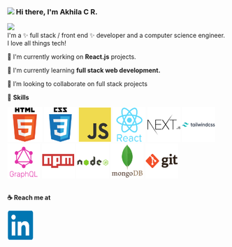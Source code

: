 ### <img src="https://media.giphy.com/media/hvRJCLFzcasrR4ia7z/giphy.gif" width="25px"> Hi there, I'm Akhila C R.

![ ](https://visitor-badge.glitch.me/badge?page_id=akhilalekha.akhilalekha)  
I'm a ✨ full stack / front end ✨ developer and a computer science engineer. I love all things tech!

:sunflower: I'm currently working on **React.js** projects.

:seedling: I'm currently learning **full stack web development.**

:dancers: I’m looking to collaborate on full stack projects

:star2: **Skills**

<img src="images/html5-original-wordmark.svg" width="80" height="80" title="html5">

<img src="images/css3-original-wordmark.svg" width="75" height="80" title="css3">

<img src="images/javascript-original.svg" width="75" height="80" title="javascript">

<img src="images/react-original-wordmark.svg" width="75" height="80" title="react">

<img src="images/nextjs-original-wordmark.svg" width="75" height="80" title="nextjs">

<img src="images/tailwindcss-original-wordmark.svg" width="75" height="80" title="tailwindcss">

<img src="images/graphql-plain-wordmark.svg" width="75" height="80" title="graphql">

<img src="images/npm-original-wordmark.svg" width="75" height="80" title="npm">

<img src="images/nodejs-original-wordmark.svg" width="75" height="80" title="nodejs">

<img src="images/mongodb-original-wordmark.svg" width="75" height="80" title="mongodb">

<img src="images/git-original-wordmark.svg" width="75" height="80" title="git">

<br />
<br />

**:coffee: Reach me at**

<a href="https://linkedin.com/in/akhila-c-r">
  <!-- <img align="left" alt="Akhila C R Linkedin" width="75" src="https://image.flaticon.com/icons/svg/124/124011.svg"/> -->
	<img src="images/linkedin-original.svg" width="60" height="70" title="linkedin">
</a>
